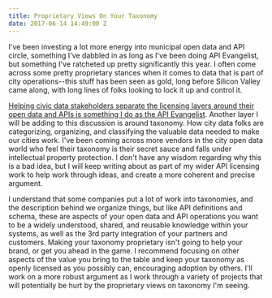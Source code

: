 ```yaml
---
title: Proprietary Views On Your Taxonomy
date: 2017-06-14 14:49:00 Z
---
```


I've been investing a lot more energy into municipal open data and API circle, something I've dabbled in as long as I've been doing API Evangelist, but something I've ratcheted up pretty significantly this year. I often come across some pretty proprietary stances when it comes to data that is part of city operations--this stuff has been seen as gold, long before Silicon Valley came along, with long lines of folks looking to lock it up and control it.

[Helping civic data stakeholders separate the licensing layers around their open data and APIs is something I do as the API Evangelist](http://apievangelist.com/2017/04/24/separating-the-licensing-layers-of-your-valuable-data-using-apis/). Another layer I will be adding to this discussion is around taxonomy. How city data folks are categorizing, organizing, and classifying the valuable data needed to make our cities work. I've been coming across more vendors in the city open data world who feel their taxonomy is their secret sauce and falls under intellectual property protection. I don't have any wisdom regarding why this is a bad idea, but I will keep writing about as part of my wider API licensing work to help work through ideas, and create a more coherent and precise argument.

I understand that some companies put a lot of work into taxonomies, and the description behind we organize things, but like API definitions and schema, these are aspects of your open data and API operations you want to be a widely understood, shared, and reusable knowledge within your systems, as well as the 3rd party integration of your partners and customers. Making your taxonomy proprietary isn't going to help your brand, or get you ahead in the game. I recommend focusing on other aspects of the value you bring to the table and keep your taxonomy as openly licensed as you possibly can, encouraging adoption by others. I'll work on a more robust argument as I work through a variety of projects that will potentially be hurt by the proprietary views on taxonomy I'm seeing.

